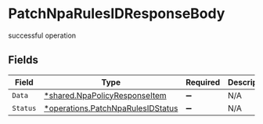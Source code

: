 # PatchNpaRulesIDResponseBody

successful operation


## Fields

| Field                                                                                        | Type                                                                                         | Required                                                                                     | Description                                                                                  |
| -------------------------------------------------------------------------------------------- | -------------------------------------------------------------------------------------------- | -------------------------------------------------------------------------------------------- | -------------------------------------------------------------------------------------------- |
| `Data`                                                                                       | [*shared.NpaPolicyResponseItem](../../../pkg/models/shared/npapolicyresponseitem.md)         | :heavy_minus_sign:                                                                           | N/A                                                                                          |
| `Status`                                                                                     | [*operations.PatchNpaRulesIDStatus](../../../pkg/models/operations/patchnparulesidstatus.md) | :heavy_minus_sign:                                                                           | N/A                                                                                          |